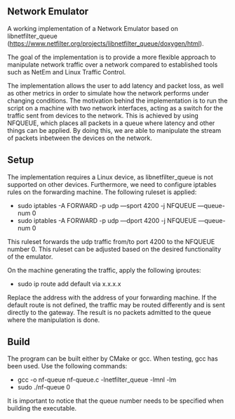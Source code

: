 ## Network Emulator
A working implementation of a Network Emulator based on libnetfilter_queue (https://www.netfilter.org/projects/libnetfilter_queue/doxygen/html).

The goal of the implementation is to provide a more flexible approach to manipulate network traffic over a network compared to established tools such as NetEm and Linux Traffic Control.

The implementation allows the user to add latency and packet loss, as well as other metrics in order to simulate how the network performs under changing conditions. The motivation behind the implementation is to run the script on a machine with two network interfaces, acting as a switch for the traffic sent from devices to the network. This is achieved by using NFQUEUE, which places all packets in a queue where latency and other things can be applied. By doing this, we are able to manipulate the stream of packets inbetween the devices on the network.

## Setup
The implementation requires a Linux device, as libnetfilter_queue is not supported on other devices. Furthermore, we need to configure iptables rules on the forwarding machine. The following ruleset is applied:
- sudo iptables -A FORWARD -p udp —sport 4200 -j NFQUEUE —queue-num 0
- sudo iptables -A FORWARD -p udp —dport 4200 -j NFQUEUE —queue-num 0

This ruleset forwards the udp traffic from/to port 4200 to the NFQUEUE number 0. This ruleset can be adjusted based on the desired functionality of the emulator.

On the machine generating the traffic, apply the following iproutes:
- sudo ip route add default via x.x.x.x

Replace the address with the address of your forwarding machine. If the default route is not defined, the traffic may be routed differently and is sent directly to the gateway. The result is no packets admitted to the queue where the manipulation is done.

## Build
The program can be built either by CMake or gcc. When testing, gcc has been used. Use the following commands:

- gcc -o nf-queue nf-queue.c -lnetfilter_queue -lmnl -lm
- sudo ./nf-queue 0

It is important to notice that the queue number needs to be specified when building the executable.

